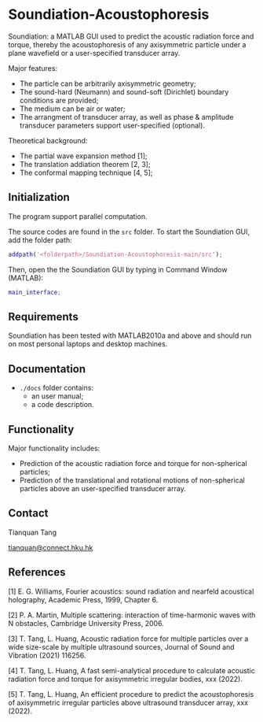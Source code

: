 # Soundiation-Acoustophoresis
Soundiation: a MATLAB GUI used to predict the acoustic radiation force and torque, thereby the acoustophoresis of any axisymmetric particle under a plane wavefield or a user-specified transducer array.

Major features:
- The particle can be arbitrarily axisymmetric geometry;
- The sound-hard (Neumann) and sound-soft (Dirichlet) boundary conditions are provided;
- The medium can be air or water;
- The arrangment of transducer array, as well as phase & amplitude transducer parameters support user-specified (optional).

Theoretical background:
- The partial wave expansion method [1];
- The translation addiation theorem [2, 3];
- The conformal mapping technique [4, 5];

## Initialization

The program support parallel computation.

The source codes are found in the ```src``` folder. To start the Soundiation GUI, add the folder path:

``` matlab
addpath('<folderpath>/Soundiation-Acoustophoresis-main/src');
```

Then, open the the Soundiation GUI by typing in Command Window (MATLAB):

``` matlab
main_interface;
```

## Requirements

Soundiation has been tested with MATLAB2010a and above and should run on most personal laptops and desktop machines.

## Documentation

- ```./docs``` folder contains:
  -  an user manual;
  -  a code description.


## Functionality

Major functionality includes:
- Prediction of the acoustic radiation force and torque for non-spherical particles;
- Prediction of the translational and rotational motions of non-spherical particles above an user-specified transducer array.


## Contact
Tianquan Tang

tianquan@connect.hku.hk

## References

[1] E. G. Williams, Fourier acoustics: sound radiation and nearfeld acoustical holography, Academic Press, 1999, Chapter 6.

[2] P. A. Martin, Multiple scattering: interaction of time-harmonic waves with N obstacles, Cambridge University Press, 2006.

[3] T. Tang, L. Huang, Acoustic radiation force for multiple particles over a wide size-scale by multiple ultrasound sources, Journal of Sound and Vibration (2021) 116256.

[4] T. Tang, L. Huang, A fast semi-analytical procedure to calculate acoustic radiation force and torque for axisymmetric irregular bodies, xxx (2022).

[5] T. Tang, L. Huang, An efficient procedure to predict the acoustophoresis of axisymmetric irregular particles above ultrasound transducer array, xxx (2022).

